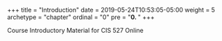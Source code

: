 +++
title = "Introduction"
date = 2019-05-24T10:53:05-05:00
weight = 5
archetype = "chapter"
ordinal = "0"
pre = "<b>0. </b>"
+++


Course Introductory Material for CIS 527 Online
